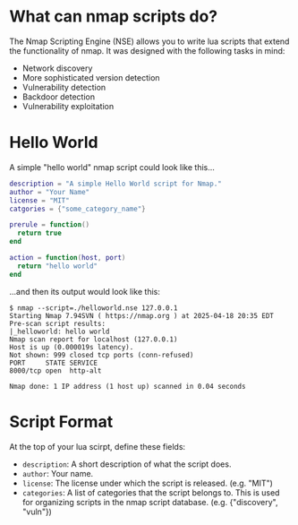 # What can nmap scripts do?

The Nmap Scripting Engine (NSE) allows you to write lua scripts that extend the functionality of nmap. It was designed with the following tasks in mind:

- Network discovery
- More sophisticated version detection
- Vulnerability detection
- Backdoor detection
- Vulnerability exploitation

# Hello World

A simple "hello world" nmap script could look like this...

```lua
description = "A simple Hello World script for Nmap."
author = "Your Name"
license = "MIT"
catgories = {"some_category_name"}

prerule = function()
  return true
end

action = function(host, port)
  return "hello world"
end
```

...and then its output would look like this:

<!-- termynal -->
```
$ nmap --script=./helloworld.nse 127.0.0.1
Starting Nmap 7.94SVN ( https://nmap.org ) at 2025-04-18 20:35 EDT
Pre-scan script results:
|_helloworld: hello world
Nmap scan report for localhost (127.0.0.1)
Host is up (0.000019s latency).
Not shown: 999 closed tcp ports (conn-refused)
PORT     STATE SERVICE
8000/tcp open  http-alt

Nmap done: 1 IP address (1 host up) scanned in 0.04 seconds
```

# Script Format

At the top of your lua scirpt, define these fields:

- `description`: A short description of what the script does.
- `author`: Your name.
- `license`: The license under which the script is released. (e.g. "MIT")
- `categories`: A list of categories that the script belongs to. This is used for organizing scripts in the nmap script database. (e.g. {"discovery", "vuln"})
